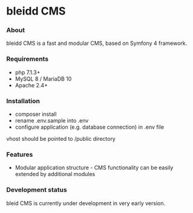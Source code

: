 # bleidd CMS #

### About ###

bleidd CMS is a fast and modular CMS, based on Symfony 4 framework.

### Requirements ###

- php 7.1.3+
- MySQL 8 / MariaDB 10
- Apache 2.4+

### Installation ###
- composer install
- rename .env.sample into .env
- configure application (e.g. database connection) in .env file

vhost should be pointed to /public directory

### Features ###

- Modular application structure - CMS functionality can be easily extended by additional modules

### Development status ###

bleid CMS is currently under development in very early version.